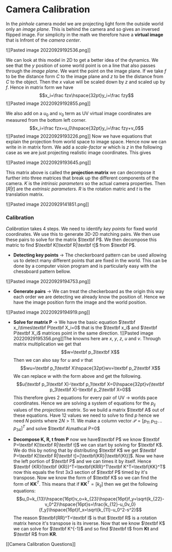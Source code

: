 # Camera Calibration
In the *pinhole* camera model we are projecting light form the outside world only an *image plane*. This is behind the camera and so gives an inversed flipped image. For simplicity in the math we therefore have a **virtual image** that is Infront of the *camera center*.

![[Pasted image 20220929192536.png]]

We can look at this model in 2D to get a better idea of the dynamics. We see that the $y$ position of some world point is on a line that also passes through the *image plane*. We want the point on the image plane. If we take $f$ to be the distance form $C$ to the image plane and $z$ to be the distance from $C$ to the object. Then the $x$ value will be scaled down by $z$ and scaled up by $f$. Hence in matrix form we have$$x_i=\frac fzx\hspace{32pt}y_i=\frac fzy$$![[Pasted image 20220929192855.png]]

We also add on a $u_0$ and $v_0$ term as UV virtual image coordinates are measured from the bottom left corner. $$x_i=\frac fzx+u_0\hspace{32pt}y_i=\frac fzy+v_0$$![[Pasted image 20220929193226.png]]
Now we have equations that explain the projection from world space to image space. Hence now we can write in in matrix form. We add a *scale-factor* $w$ which is $z$ in the following case as we are just projecting realistic image coordinates. This gives

![[Pasted image 20220929193645.png]]

This matrix above is called the **projection matrix** we can decompose it further into three matrices that break up the different components of the camera. $K$ is the *intrinsic parameters* so the actual camera properties. Then $[R|t]$ are the *extrinsic parameters*. $R$ is the rotation matric and $t$ is the translation matrix.


![[Pasted image 20220929141851.png]]

### Calibration
*Calibration* takes 4 steps. We need to identify *key points* for fixed world coordinates. We use this to generate 3D-2D matching pairs. We then use these pairs to solve for the matrix $\textbf P$. We then decompose this matric to find $\textbf K[\textbf R|\textbf t]$ from $\textbf P$.

- **Detecting key points** -> The checkerboard pattern can be used allowing us to detect many different points that are fixed in the world. This can be done by a computer vision program and is particularly easy with the chessboard pattern bellow.

![[Pasted image 20220929194753.png]]

- **Generate pairs** -> We can treat the checkerboard as the origin this way each order we are detecting we already know the position of. Hence we have the image position form the image and the world position.

![[Pasted image 20220929194919.png]]

- **Solve for matrix P** -> We have the basic equation $\textbf x_i\times\textbf P\textbf X_i=0$ that is the $\textbf x_i$ and $\textbf P\textbf X_i$ matrices point in the same direction.  ![[Pasted image 20220929195356.png]]The knowns here are  $x$, $y$, $z$, $u$ and $v$. Through matrix multiplication we get that $$w=\textbf p_3\textbf X$$Then we can also say for $u$ and $v$ that $$wu=\textbf p_1\textbf X\hspace{32pt}wv=\textbf p_2\textbf X$$We can replace $w$ with the form above and get the following. $$u(\textbf p_3\textbf X)-\textbf p_1\textbf X=0\hspace{32pt}v(\textbf p_3\textbf X)-\textbf p_2\textbf X=0$$This therefore gives 2 equations for every pair of UV -> worlds pace coordinates. Hence we are solving a system of equations for the $p_{ij}$ values of the *projections matrix*. So we build a matrix $\textbf A$ out of these equations. Have 12 values we need to solve to find $p$ hence we need $N$ points where $2N>11$. We make a column vector $\mathcal P=[p_{11}\hspace{4pt}p_{12}.\hspace{2pt}..\hspace{2pt}p_{34}]^T$ and solve $\textbf A\mathcal P=0$

- **Decompose K, R, t from P** now we have$\textbf P$ we know $\textbf P=\textbf K[\textbf R|\textbf t]$ we can start by solving for $\textbf K$. We do this by noting that by distributing $\textbf K$ we get $\textbf P=\textbf K[\textbf R|\textbf t]=[\textbf{KR}|\textbf{Kt}]$. Now we have the left portion of $\textbf P$ and we can times it by itself. Hence $\textbf {KR}(\textbf {KR})^T=\textbf{KRR}^T\textbf K^T=\textbf{KK}^T$ now this equals the first 3x3 section of $\textbf P$ timed by it's transpose. Now we know the form of $\textbf K$ so we can find the form of $\textbf {KK}^T$. This means that if $\textbf{KK}^T=[k_{ij}]$ then we get the following equations: $$u_0=k_{13}\hspace{16pt}v_o=k_{23}\hspace{16pt}f_y=\sqrt{k_{22}-v_0^2}\hspace{16pt}s=\frac{k_{12}-u_0v_0}{f_y}\hspace{16pt}f_x=\sqrt{k_{11}-u_0^2-s^2}$$The reason $\textbf{RR}^T=\textbf I$ is that $\textbf R$ is a rotation matrix hence it's transpose is its inverse. Now that we know $\textbf K$ we can solve for $\textbf K^{-1}$ and so find $\textbf t$ from $\textbf{Kt}$ and $\textbf R$ from $\textbf{KR}$.  

[[Camera Calibration Questions]]
